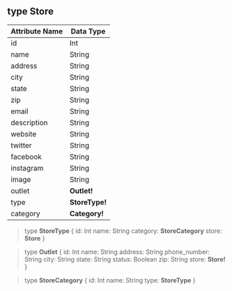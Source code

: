 ## type **Store**
Attribute Name | Data Type
------------ | -------------
id | Int
name | String
address | String
city | String
state | String
zip | String
email | String
description | String
website | String
twitter | String
facebook | String
instagram | String
image | String
outlet | **Outlet!**
type | **StoreType!**
category | **Category!**

> type **StoreType** {
> id: Int
> name: String
> category: **StoreCategory**
> store: **Store**
> }

> type **Outlet** {
> id: Int
> name: String
> address: String
> phone_number: String
> city: String
> state: String
> status: Boolean
> zip: String
> store: **Store!**
> }

> type **StoreCategory** {
> id: Int
> name: String
> type: **StoreType**
> }